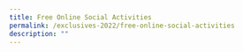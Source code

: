 ```yaml
---
title: Free Online Social Activities
permalink: /exclusives-2022/free-online-social-activities
description: ""
---
```


